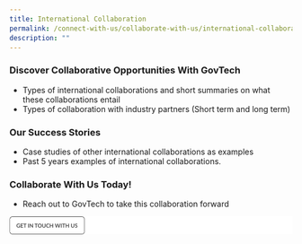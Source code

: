 ```yaml
---
title: International Collaboration
permalink: /connect-with-us/collaborate-with-us/international-collaboration/
description: ""
---
```

### **Discover Collaborative Opportunities With GovTech**

* Types of international collaborations and short summaries on what these collaborations entail 
* Types of collaboration with industry partners (Short term and long term)

### **Our Success Stories**
* Case studies of other international collaborations as examples 
* Past 5 years examples of international collaborations.

### **Collaborate With Us Today!**
* Reach out to GovTech to take this collaboration forward

![](/images/get%20in%20touch.png)